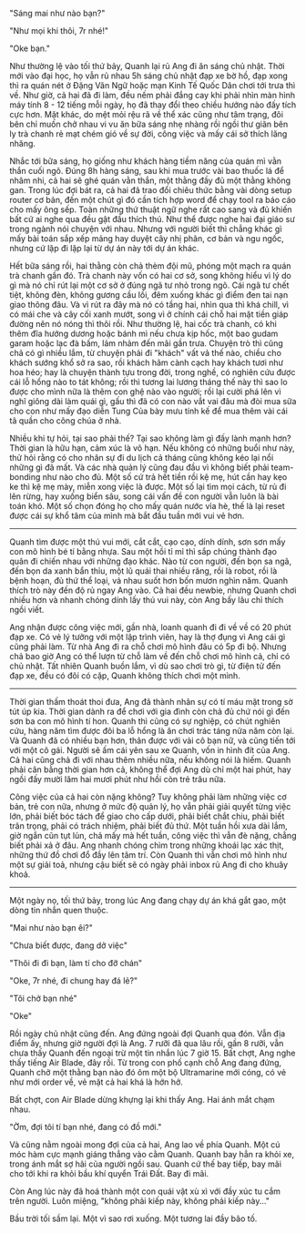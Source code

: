 "Sáng mai như nào bạn?"

"Như mọi khi thôi, 7r nhé!"

"Oke bạn."

Như thường lệ vào tối thứ bảy, Quanh lại rủ Ang đi ăn sáng chủ nhật. Thời mới vào đại học, họ vẫn rủ nhau 5h sáng chủ nhật đạp xe bờ hồ, đạp xong thì ra quán nét ở Đặng Văn Ngữ hoặc mạn Kinh Tế Quốc Dân chơi tới trưa thì về. Như giờ, cả hai đã đi làm, đều nếm phải đắng cay khi phải nhìn màn hình máy tính 8 - 12 tiếng mỗi ngày, họ đã thay đổi theo chiều hướng nào đấy tích cực hơn. Mặt khác, do mệt mỏi rệu rã về thể xác cũng như tâm trạng, đôi bên chỉ muốn chở nhau vi vu ăn bữa sáng nhẹ nhàng rồi ngồi thư giãn bên ly trà chanh rẻ mạt chém gió về sự đời, công việc và mấy cái sở thích lăng nhăng.

Nhắc tới bữa sáng, họ giống như khách hàng tiềm năng của quán mì vằn thắn cuối ngõ. Đúng 8h hàng sáng, sau khi mua trước vài bao thuốc lá để nhâm nhi, cả hai sẽ ghé quán vằn thắn, một thằng đầy đủ một thằng không gan. Trong lúc đợi bát ra, cả hai đã trao đổi chiêu thức bằng vài dòng setup router cơ bản, đến một chút gì đó cần tích hợp word để chạy tool ra báo cáo cho mấy ông sếp. Toàn những thứ thuật ngữ nghe rất cao sang và đủ khiến bất cứ ai nghe qua đều gật đầu thích thú. Như thể được nghe hai đại giáo sư trong ngành nói chuyện với nhau. Nhưng với người biết thì chẳng khác gì mấy bài toán sắp xếp mảng hay duyệt cây nhị phân, cơ bản và ngu ngốc, nhưng cứ lặp đi lặp lại từ dự án này tới dự án khác.

Hết bữa sáng rồi, hai thằng còn chả thèm đội mũ, phóng một mạch ra quán trà chanh gần đó. Trà chanh này vốn có hai cơ sở, song không hiểu vì lý do gì mà nó chỉ rút lại một cơ sở ở đúng ngã tư nhỏ trong ngõ. Cái ngã tư chết tiệt, không đèn, không gương cầu lồi, đêm xuống khác gì điểm đen tai nạn giao thông đâu. Và vì rút ra đây mà nó có tầng hai, nhìn qua thì khá chill, vì có mái che và cây cối xanh mướt, song vì ở chính cái chỗ hai mặt tiền giáp đường nên nó nóng thì thôi rồi. Như thường lệ, hai cốc trà chanh, có khi thêm đĩa hướng dương hoặc bánh mì nếu chưa kịp hốc, một bao gudam garam hoặc lạc đà bấm, lảm nhảm đến mãi gần trưa. Chuyện trò thì cũng chả có gì nhiều lắm, từ chuyện phải đi "khách" vất vả thế nào, chiều cho khách sướng khổ sở ra sao, rồi khách hãm cành cạch hay khách tươi như hoa héo; hay là chuyện thành tựu trong đời, trong nghề, có nghiên cứu được cái lỗ hổng nào to tát không; rồi thì tương lai lương tháng thế này thì sao lo được cho mình nữa là thêm con ghệ nào vào người; rồi lại cười phá lên vì nghĩ giông dài làm quái gì, gấu thì đã có con nào vắt vai đâu mà đòi mua sữa cho con như mấy đạo diễn Tung Của bày mưu tính kế để mua thêm vài cái tã quần cho công chúa ở nhà.

Nhiều khi tự hỏi, tại sao phải thế? Tại sao không làm gì đấy lành mạnh hơn? Thời gian là hữu hạn, cảm xúc là vô hạn. Nếu không có những buổi như này, thử hỏi rằng có cho nhân sự đi du lịch cả tháng cũng không kéo lại nổi những gì đã mất. Và các nhà quản lý cũng đau đầu vì không biết phải team-bonding như nào cho đủ. Một số cứ trả hết tiền rồi kệ mẹ, hút cần hay kẹo ke thì kệ mẹ mày, miễn xong việc là được. Một số lại tìm mọi cách, từ rủ đi lên rừng, hay xuống biển sâu, song cái vấn đề con người vẫn luôn là bài toán khó. Một số chọn đóng họ cho mấy quán nước vỉa hè, thế là lại reset được cái sự khổ tâm của mình mà bắt đầu tuần mới vui vẻ hơn.

---

Quanh tìm được một thú vui mới, cắt cắt, cạo cạo, dính dính, sơn sơn mấy con mô hình bé tí bằng nhựa. Sau một hồi tỉ mỉ thì sắp chúng thành đạo quân đi chiến nhau với những đạo khác. Nào từ con người, đến bọn sa ngã, đến bọn da xanh bẩn thỉu, một lũ quái thai nhiều răng, rồi là robot, rồi là bệnh hoạn, đủ thứ thể loại, vả nhau suốt hơn bốn mươn nghìn năm. Quanh thích trò này đến độ rủ ngay Ang vào. Cả hai đều newbie, nhưng Quanh chơi nhiều hơn và nhanh chóng dính lấy thú vui này, còn Ang bấy lâu chỉ thích ngồi viết.

Ang nhận được công việc mới, gần nhà, loanh quanh đi đi về về có 20 phút đạp xe. Có vẻ lý tưởng với một lập trình viên, hay là thợ đụng vì Ang cái gì cũng phải làm. Từ nhà Ang đi ra chỗ chơi mô hình đâu có 5p đi bộ. Nhưng chả bao giờ Ang có thể lượn từ chỗ làm về đến chỗ chơi mô hình cả, chỉ có chủ nhật. Tất nhiên Quanh buồn lắm, vì dù sao chơi trò gì, từ điện tử đến đạp xe, đều có đôi có cặp, Quanh không thích chơi một mình.

---

Thời gian thấm thoát thoi đưa, Ang đã thành nhân sự có tí máu mặt trong sờ tút úp kia. Thời gian dành ra để chơi với gia đình còn chả đủ chứ nói gì đến sơn ba con mô hình tí hon. Quanh thì cũng có sự nghiệp, có chút nghiên cứu, hàng năm tìm được đôi ba lỗ hổng là ăn chơi trác táng nửa năm còn lại. Và Quanh đã có nhiều bạn hơn, thân được với vài cô bạn nữ, và cũng tiến tới với một cô gái. Người sẽ ấm cái yên sau xe Quanh, vốn in hình đít của Ang. Cả hai cũng chả đi với nhau thêm nhiều nữa, nếu không nói là hiếm. Quanh phải cân bằng thời gian hơn cả, không thể đợi Ang dù chỉ một hai phút, hay ngồi đấy mười lăm hai mươi phút như hồi còn trẻ trâu nữa.

Công việc của cả hai còn nặng không? Tuy không phải làm những việc cơ bản, trẻ con nữa, nhưng ở mức độ quản lý, họ vẫn phải giải quyết từng việc lớn, phải biết bóc tách để giao cho cấp dưới, phải biết chắt chiu, phải biết trân trọng, phải có trách nhiệm, phải biết đủ thứ. Một tuần hồi xưa dài lắm, giờ ngắn cũn tụt lủn, chả mấy mà hết tuần, công việc thì vẫn đè nặng, chẳng biết phải xả ở đâu. Ang nhanh chóng chìm trong những khoái lạc xác thịt, những thứ đồ chơi đổ đầy lên tâm trí. Còn Quanh thì vẫn chơi mô hình như một sự giải toả, nhưng cậu biết sẽ có ngày phải inbox rủ Ang đi cho khuây khoả.

---

Một ngày nọ, tối thứ bảy, trong lúc Ang đang chạy dự án khá gắt gao, một dòng tin nhắn quen thuộc.

"Mai như nào bạn êi?"

"Chưa biết được, đang dở việc"

"Thôi đi đi bạn, làm tí cho đỡ chán"

"Oke, 7r nhé, đi chung hay đá lẻ?"

"Tôi chở bạn nhé"

"Oke"

Rồi ngày chủ nhật cũng đến. Ang đứng ngoài đợi Quanh qua đón. Vẫn địa điểm ấy, nhưng giờ người đợi là Ang. 7 rưỡi đã qua lâu rồi, gần 8 rưỡi, vẫn chưa thấy Quanh đến ngoại trừ một tin nhắn lúc 7 giờ 15. Bất chợt, Ang nghe thấy tiếng Air Blade, đây rồi. Từ trong con phố cạnh chỗ Ang đang đứng, Quanh chở một thằng bạn nào đó ôm một bộ Ultramarine mới cóng, có vẻ như mới order về, vẻ mặt cả hai khá là hớn hở.

Bất chợt, con Air Blade dừng khựng lại khi thấy Ang. Hai ánh mắt chạm nhau.

"Ờm, đợi tôi tí bạn nhé, đang có đồ mới."

Và cũng nằm ngoài mong đợi của cả hai, Ang lao về phía Quanh. Một cú móc hàm cực mạnh giáng thẳng vào cằm Quanh. Quanh bay hẳn ra khỏi xe, trong ánh mắt sợ hãi của người ngồi sau. Quanh cứ thế bay tiếp, bay mãi cho tới khi ra khỏi bầu khí quyển Trái Đất. Bay đi mãi.

Còn Ang lúc này đã hoá thành một con quái vật xù xì với đầy xúc tu cắm trên người. Luôn miệng, "không phải kiếp này, không phải kiếp này..."

Bầu trời tối sầm lại. Một vì sao rơi xuống. Một tương lai đầy bão tố.